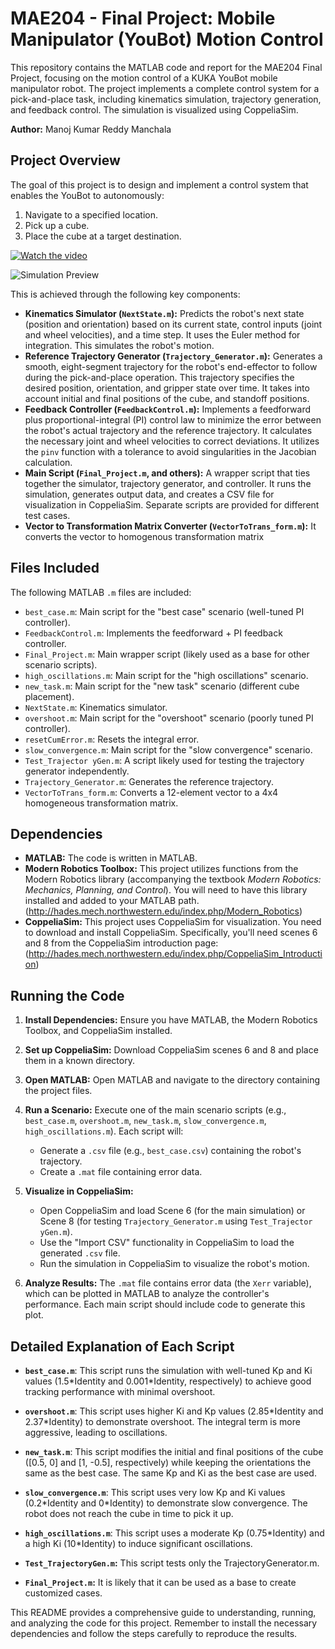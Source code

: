 # MAE204 - Final Project: Mobile Manipulator (YouBot) Motion Control

This repository contains the MATLAB code and report for the MAE204 Final Project, focusing on the motion control of a KUKA YouBot mobile manipulator robot.  The project implements a complete control system for a pick-and-place task, including kinematics simulation, trajectory generation, and feedback control.  The simulation is visualized using CoppeliaSim.

**Author:** Manoj Kumar Reddy Manchala

## Project Overview

The goal of this project is to design and implement a control system that enables the YouBot to autonomously:

1.  Navigate to a specified location.
2.  Pick up a cube.
3.  Place the cube at a target destination.


[![Watch the video](https://img.youtube.com/vi/fprW7P0tV-8/0.jpg)](https://www.youtube.com/watch?v=fprW7P0tV-8)

![Simulation Preview](Best_Case.gif)


This is achieved through the following key components:

*   **Kinematics Simulator (`NextState.m`):**  Predicts the robot's next state (position and orientation) based on its current state, control inputs (joint and wheel velocities), and a time step.  It uses the Euler method for integration.  This simulates the robot's motion.
*   **Reference Trajectory Generator (`Trajectory_Generator.m`):**  Generates a smooth, eight-segment trajectory for the robot's end-effector to follow during the pick-and-place operation. This trajectory specifies the desired position, orientation, and gripper state over time.  It takes into account initial and final positions of the cube, and standoff positions.
*   **Feedback Controller (`FeedbackControl.m`):** Implements a feedforward plus proportional-integral (PI) control law to minimize the error between the robot's actual trajectory and the reference trajectory.  It calculates the necessary joint and wheel velocities to correct deviations.  It utilizes the `pinv` function with a tolerance to avoid singularities in the Jacobian calculation.
*   **Main Script (`Final_Project.m`, and others):**  A wrapper script that ties together the simulator, trajectory generator, and controller.  It runs the simulation, generates output data, and creates a CSV file for visualization in CoppeliaSim.  Separate scripts are provided for different test cases.
*    **Vector to Transformation Matrix Converter (`VectorToTrans_form.m`):** It converts the vector to homogenous transformation matrix

## Files Included

The following MATLAB `.m` files are included:

*   `best_case.m`:  Main script for the "best case" scenario (well-tuned PI controller).
*   `FeedbackControl.m`:  Implements the feedforward + PI feedback controller.
*   `Final_Project.m`:  Main wrapper script (likely used as a base for other scenario scripts).
*   `high_oscillations.m`: Main script for the "high oscillations" scenario.
*   `new_task.m`:  Main script for the "new task" scenario (different cube placement).
*   `NextState.m`:  Kinematics simulator.
*   `overshoot.m`:  Main script for the "overshoot" scenario (poorly tuned PI controller).
*   `resetCumError.m`: Resets the integral error.
*   `slow_convergence.m`:  Main script for the "slow convergence" scenario.
*   `Test_Trajector yGen.m`: A script likely used for testing the trajectory generator independently.
*   `Trajectory_Generator.m`:  Generates the reference trajectory.
*   `VectorToTrans_form.m`: Converts a 12-element vector to a 4x4 homogeneous transformation matrix.

## Dependencies

*   **MATLAB:** The code is written in MATLAB.
*   **Modern Robotics Toolbox:** This project utilizes functions from the Modern Robotics library (accompanying the textbook *Modern Robotics: Mechanics, Planning, and Control*). You will need to have this library installed and added to your MATLAB path.  (http://hades.mech.northwestern.edu/index.php/Modern_Robotics)
*   **CoppeliaSim:**  This project uses CoppeliaSim for visualization. You need to download and install CoppeliaSim.  Specifically, you'll need scenes 6 and 8 from the CoppeliaSim introduction page: (http://hades.mech.northwestern.edu/index.php/CoppeliaSim_Introduction)

## Running the Code

1.  **Install Dependencies:** Ensure you have MATLAB, the Modern Robotics Toolbox, and CoppeliaSim installed.

2.  **Set up CoppeliaSim:**  Download CoppeliaSim scenes 6 and 8 and place them in a known directory.

3.  **Open MATLAB:** Open MATLAB and navigate to the directory containing the project files.

4.  **Run a Scenario:**  Execute one of the main scenario scripts (e.g., `best_case.m`, `overshoot.m`, `new_task.m`, `slow_convergence.m`, `high_oscillations.m`).  Each script will:
    *   Generate a `.csv` file (e.g., `best_case.csv`) containing the robot's trajectory.
    *   Create a `.mat` file containing error data.

5.  **Visualize in CoppeliaSim:**
    *   Open CoppeliaSim and load Scene 6 (for the main simulation) or Scene 8 (for testing `Trajectory_Generator.m` using `Test_Trajector yGen.m`).
    *   Use the "Import CSV" functionality in CoppeliaSim to load the generated `.csv` file.
    *   Run the simulation in CoppeliaSim to visualize the robot's motion.

6.  **Analyze Results:**  The `.mat` file contains error data (the `Xerr` variable), which can be plotted in MATLAB to analyze the controller's performance.  Each main script should include code to generate this plot.

## Detailed Explanation of Each Script

*   **`best_case.m`**:  This script runs the simulation with well-tuned Kp and Ki values (1.5\*Identity and 0.001\*Identity, respectively) to achieve good tracking performance with minimal overshoot.

*   **`overshoot.m`**: This script uses higher Ki and Kp values (2.85\*Identity and 2.37\*Identity) to demonstrate overshoot.  The integral term is more aggressive, leading to oscillations.

*   **`new_task.m`**:  This script modifies the initial and final positions of the cube ([0.5, 0] and [1, -0.5], respectively) while keeping the orientations the same as the best case.  The same Kp and Ki as the best case are used.

*   **`slow_convergence.m`**:  This script uses very low Kp and Ki values (0.2\*Identity and 0\*Identity) to demonstrate slow convergence.  The robot does not reach the cube in time to pick it up.

*   **`high_oscillations.m`**:  This script uses a moderate Kp (0.75\*Identity) and a high Ki (10\*Identity) to induce significant oscillations.

*   **`Test_TrajectoryGen.m`:** This script tests only the TrajectoryGenerator.m.

*   **`Final_Project.m`:** It is likely that it can be used as a base to create customized cases.

This README provides a comprehensive guide to understanding, running, and analyzing the code for this project.  Remember to install the necessary dependencies and follow the steps carefully to reproduce the results.
